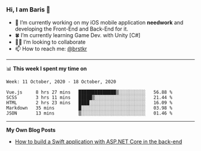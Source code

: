 ### Hi, I am Baris 👋

- 🔭  I’m currently working on my iOS mobile application **needwork** and developing the Front-End and Back-End for it.
- 🍀  I’m currently learning Game Dev. with Unity [C#]
- ✌🏻  I’m looking to collaborate
- 📫  How to reach me: [@brstkr](https://brstkr.com/contact.html)

---------

📊 **This week I spent my time on**
<!--START_SECTION:waka-->
```text
Week: 11 October, 2020 - 18 October, 2020

Vue.js     8 hrs 27 mins   ██████████████▒░░░░░░░░░░   56.88 % 
SCSS       3 hrs 11 mins   █████▒░░░░░░░░░░░░░░░░░░░   21.44 % 
HTML       2 hrs 23 mins   ████░░░░░░░░░░░░░░░░░░░░░   16.09 % 
Markdown   35 mins         █░░░░░░░░░░░░░░░░░░░░░░░░   03.98 % 
JSON       13 mins         ▒░░░░░░░░░░░░░░░░░░░░░░░░   01.46 % 
```
<!--END_SECTION:waka-->

---------

**My Own Blog Posts**
 - [How to build a Swift application with ASP.NET Core in the back-end](https://medium.com/@brstkr3/how-to-connect-your-swift-application-to-an-asp-net-core-back-end-cc0ab9a4fba8)
